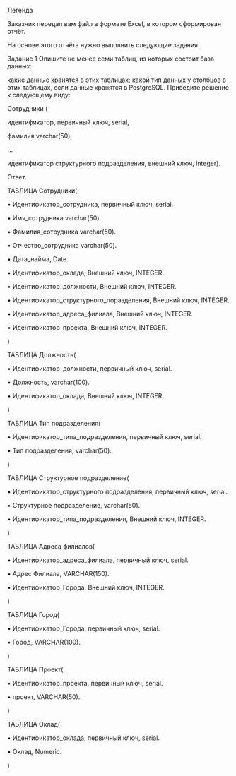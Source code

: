 Легенда

Заказчик передал вам файл в формате Excel, в котором сформирован отчёт.

На основе этого отчёта нужно выполнить следующие задания.

Задание 1
Опишите не менее семи таблиц, из которых состоит база данных:

какие данные хранятся в этих таблицах;
какой тип данных у столбцов в этих таблицах, если данные хранятся в PostgreSQL.
Приведите решение к следующему виду:

Сотрудники (

идентификатор, первичный ключ, serial,

фамилия varchar(50),

...

идентификатор структурного подразделения, внешний ключ, integer).


Ответ.

ТАБЛИЦА Сотрудники(

•	Идентификатор_сотрудника, первичный ключ, serial.

•	Имя_сотрудника varchar(50).

•	Фамилия_сотрудника varchar(50).

•	Отчество_сотрудника varchar(50).

•	Дата_найма, Date.

•	Идентификатор_оклада, Внешний ключ, INTEGER.

•	Идентификатор_должности, Внешний ключ, INTEGER.

•	Идентификатор_структурного_поразделения, Внешний ключ, INTEGER.

•	Идентификатор_адреса_филиала, Внешний ключ, INTEGER.

•	Идентификатор_проекта, Внешний ключ, INTEGER.

)


ТАБЛИЦА Должность(

•	Идентификатор_должности, первичный ключ, serial.

•	Должность, varchar(100).

•	Идентификатор_оклада, Внешний ключ, INTEGER.

)


ТАБЛИЦА Тип подразделения(

•	Идентификатор_типа_подразделения, первичный ключ, serial.

•	Тип подразделения, varchar(50).

)


ТАБЛИЦА Структурное подразделение(

•	Идентификатор_структурного подразделения, первичный ключ, serial.

•	Структурное подразделение, varchar(50).

•	Идентификатор_типа_подразделения, Внешний ключ, INTEGER.

)


ТАБЛИЦА Адреса филиалов(

•	Идентификатор_адреса_филиала, первичный ключ, serial.

•	Адрес Филиала, VARCHAR(150).

•	Идентификатор_Города, Внешний ключ, INTEGER.

)


ТАБЛИЦА Город(

• Идентификатор_Города, первичный ключ, serial.

•	Город, VARCHAR(100).

)


ТАБЛИЦА Проект(

•	Идентификатор_проекта, первичный ключ, serial.

•	проект, VARCHAR(50).

)


ТАБЛИЦА Оклад(

•	Идентификатор_оклада, первичный ключ, serial.

•	Оклад, Numeric. 

)


